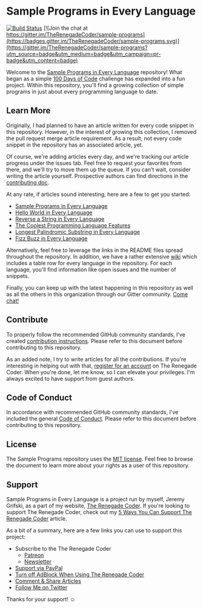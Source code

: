 # Sample Programs in Every Language

[![Build Status](https://travis-ci.com/TheRenegadeCoder/sample-programs.svg?branch=master)](https://travis-ci.com/TheRenegadeCoder/sample-programs)
[![Join the chat at https://gitter.im/TheRenegadeCoder/sample-programs](https://badges.gitter.im/TheRenegadeCoder/sample-programs.svg)](https://gitter.im/TheRenegadeCoder/sample-programs?utm_source=badge&utm_medium=badge&utm_campaign=pr-badge&utm_content=badge)

Welcome to the [Sample Programs in Every Language][0] repository! What began
as a simple [100 Days of Code][1] challenge has expanded into a fun project.
Within this repository, you'll find a growing collection of simple programs
in just about every programming language to date.

## Learn More

Originally, I had planned to have an article written for every code snippet in this repository.
However, in the interest of growing this collection, I removed the pull request merge article requirement.
As a result, not every code snippet in the repository has an associated article, yet.

Of course, we're adding articles every day, and we're tracking our article progress under the issues tab.
Feel free to request your favorites from there, and we'll try to move them up the queue. If you can't wait,
consider writing the article yourself. Prospective authors can find directions in the [contributing doc][6].

At any rate, if articles sound interesting, here are a few to get you started:

- [Sample Programs in Every Language][0]
- [Hello World in Every Language][2]
- [Reverse a String in Every Language][3]
- [The Coolest Programming Language Features][4]
- [Longest Palindromic Substring in Every Language][16]
- [Fizz Buzz in Every Language][18]

Alternatively, feel free to leverage the links in the README files spread throughout the repository.
In addition, we have a rather extensive [wiki][5] which includes a table row for every language
in the repository. For each language, you'll find information like open issues and the number of snippets.

Finally, you can keep up with the latest happening in this repository as well as all the others in this
organization through our Gitter community. [Come chat!][15]

## Contribute

To properly follow the recommended GitHub community standards, I've created [contribution
instructions][6]. Please refer to this document before contributing to this repository.

As an added note, I try to write articles for all the contributions. If you're interesting in helping out with
that, [register for an account][7] on The Renegade Coder. When you're done, let me know, so I can elevate your privileges.
I'm always excited to have support from guest authors.

## Code of Conduct

In accordance with recommended GitHub community standards, I've included the
general [Code of Conduct][8]. Please refer to this document before contributing to this repository.

## License

The Sample Programs repository uses the
[MIT license][9].
Feel free to browse the document to learn more about your rights as a user of this repository.

## Support

Sample Programs in Every Language is a project run by myself, Jeremy Grifski, as
a part of my website, [The Renegade Coder][10]. If you're looking to support The Renegade Coder, check out my
[5 Ways You Can Support The Renegade Coder][11] article.

As a bit of a summary, here are a few links you can use to support this project:

- Subscribe to the The Renegade Coder
  - [Patreon][7]
  - [Newsletter][17]
- [Support via PayPal][12]
- [Turn off AdBlock When Using The Renegade Coder][13]
- [Comment & Share Articles][0]
- [Follow Me on Twitter][14]

Thanks for your support! :relaxed:

[0]: https://therenegadecoder.com/code/sample-programs-in-every-language/
[1]: http://www.100daysofcode.com/
[2]: https://therenegadecoder.com/code/hello-world-in-every-language/
[3]: https://therenegadecoder.com/code/reverse-a-string-in-every-language/
[4]: https://therenegadecoder.com/blog/the-coolest-programming-language-features/
[5]: https://github.com/jrg94/sample-programs/wiki
[6]: https://github.com/jrg94/sample-programs/blob/master/.github/CONTRIBUTING.md
[7]: https://www.patreon.com/TheRenegadeCoder
[8]: https://github.com/jrg94/sample-programs/blob/master/.github/CODE_OF_CONDUCT.md
[9]: https://github.com/jrg94/sample-programs/blob/master/LICENSE
[10]: https://therenegadecoder.com/
[11]: https://therenegadecoder.com/blog/5-ways-you-can-support-the-renegade-coder/
[12]: https://www.paypal.me/therenegadecoder
[13]: https://help.getadblock.com/support/solutions/articles/6000163989-how-do-i-pause-or-disable-adblock-
[14]: https://twitter.com/RenegadeCoder94
[15]: https://gitter.im/TheRenegadeCoder/Lobby?utm_source=share-link&utm_medium=link&utm_campaign=share-link
[16]: https://therenegadecoder.com/code/longest-palindrome-substring-in-every-language/
[17]: https://newsletter.therenegadecoder.com/
[18]: https://therenegadecoder.com/code/fizz-buzz-in-every-language/
